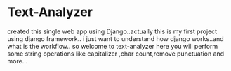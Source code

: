 # Text-Analyzer
created this single web app using Django..actually this is my first project using django framework.. i just want to understand how django works..and what is the workflow..
so welcome to text-analyzer 
here you will perform some string operations
like capitalizer ,char count,remove punctuation and more...
